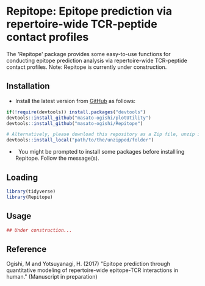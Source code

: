 Repitope: Epitope prediction via repertoire-wide TCR-peptide contact profiles
===============================================

The 'Repitope' package provides some easy-to-use functions for conducting epitope prediction analysis via repertoire-wide TCR-peptide contact profiles.
Note: Repitope is currently under construction.

Installation
------------------------

-   Install the latest version from [GitHub](https://github.com/masato-ogishi/Repitope) as follows:

``` r
if(!require(devtools)) install.packages("devtools")
devtools::install_github("masato-ogishi/plotUtility")
devtools::install_github("masato-ogishi/Repitope")

# Alternatively, please download this repository as a Zip file, unzip it to the directory you want, and run the following command.
devtools::install_local("path/to/the/unzipped/folder")
```

-   You might be prompted to install some packages before installling Repitope. Follow the message(s).

Loading
------------------

``` r
library(tidyverse)
library(Repitope)
```

Usage
-----------------------------------
``` r
## Under construction...
```

Reference
------------------------

Ogishi, M and Yotsuyanagi, H. (2017) "Epitope prediction through quantitative modeling of repertoire-wide epitope-TCR interactions in human." (Manuscript in preparation)
